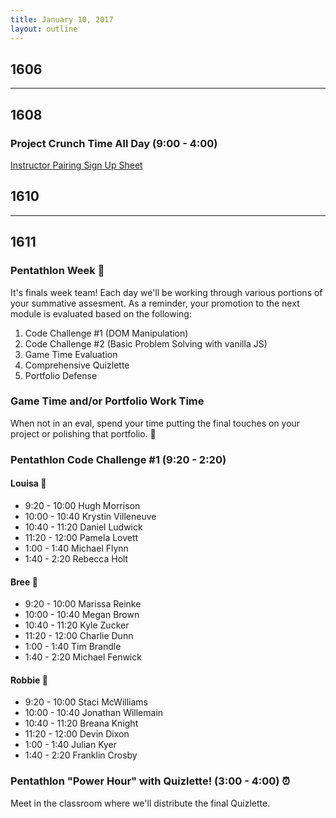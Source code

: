 ```yaml
---
title: January 10, 2017
layout: outline
---
```


## 1606

***

## 1608

### Project Crunch Time All Day (9:00 - 4:00)  

[Instructor Pairing Sign Up Sheet](https://docs.google.com/spreadsheets/d/16NI-dyR46yLPql7Eo_CrAWS8mNpJTIuzkcNXUl8SZsg/edit?usp=sharing)

## 1610

***

## 1611

### Pentathlon Week :poultry_leg:
It's finals week team! Each day we'll be working through various portions of your summative assesment. As a reminder, your promotion to the next module is evaluated based on the following:

1. Code Challenge #1 (DOM Manipulation)
2. Code Challenge #2 (Basic Problem Solving with vanilla JS)
3. Game Time Evaluation
4. Comprehensive Quizlette
5. Portfolio Defense

### Game Time and/or Portfolio Work Time
When not in an eval, spend your time putting the final touches on your project or polishing that portfolio. :gem:

### Pentathlon Code Challenge #1 (9:20 - 2:20)

#### Louisa :hear_no_evil:
- 9:20 - 10:00 Hugh Morrison
- 10:00 - 10:40 Krystin Villeneuve
- 10:40 - 11:20 Daniel Ludwick
- 11:20 - 12:00 Pamela Lovett
- 1:00 - 1:40 Michael Flynn
- 1:40 - 2:20 Rebecca Holt

#### Bree :see_no_evil:
- 9:20 - 10:00 Marissa Reinke
- 10:00 - 10:40 Megan Brown
- 10:40 - 11:20 Kyle Zucker
- 11:20 - 12:00 Charlie Dunn
- 1:00 - 1:40 Tim Brandle
- 1:40 - 2:20 Michael Fenwick

#### Robbie :speak_no_evil:
- 9:20 - 10:00 Staci McWilliams
- 10:00 - 10:40 Jonathan Willemain
- 10:40 - 11:20 Breana Knight
- 11:20 - 12:00 Devin Dixon
- 1:00 - 1:40 Julian Kyer
- 1:40 - 2:20 Franklin Crosby

### Pentathlon "Power Hour" with Quizlette! (3:00 - 4:00) :alarm_clock:
Meet in the classroom where we'll distribute the final Quizlette.

